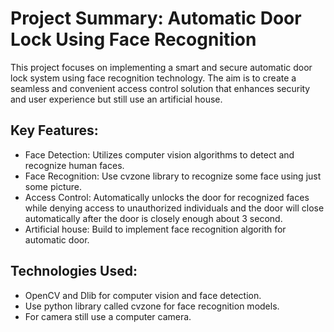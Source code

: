 # Project Summary: Automatic Door Lock Using Face Recognition
This project focuses on implementing a smart and secure automatic door lock system using face recognition technology. The aim is to create a seamless and convenient access control solution that enhances security and user experience but still use an artificial house.

## Key Features:
- Face Detection: Utilizes computer vision algorithms to detect and recognize human faces.
- Face Recognition: Use cvzone library to recognize some face using just some picture.
- Access Control: Automatically unlocks the door for recognized faces while denying access to unauthorized individuals and the door will close automatically after the door is closely enough about 3 second.
- Artificial house: Build to implement face recognition algorith for automatic door.

## Technologies Used:
- OpenCV and Dlib for computer vision and face detection.
- Use python library called cvzone for face recognition models.
- For camera still use a computer camera.
